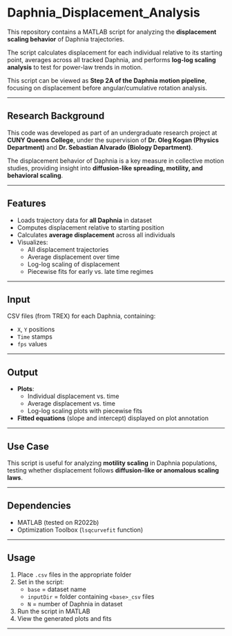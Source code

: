 # Daphnia_Displacement_Analysis

This repository contains a MATLAB script for analyzing the **displacement scaling behavior** of Daphnia trajectories.  

The script calculates displacement for each individual relative to its starting point, averages across all tracked Daphnia, and performs **log-log scaling analysis** to test for power-law trends in motion.

This script can be viewed as **Step 2A of the Daphnia motion pipeline**, focusing on displacement before angular/cumulative rotation analysis.

---

## Research Background
This code was developed as part of an undergraduate research project at **CUNY Queens College**, under the supervision of **Dr. Oleg Kogan (Physics Department)** and **Dr. Sebastian Alvarado (Biology Department)**.  

The displacement behavior of Daphnia is a key measure in collective motion studies, providing insight into **diffusion-like spreading, motility, and behavioral scaling**.

---

## Features
- Loads trajectory data for **all Daphnia** in dataset  
- Computes displacement relative to starting position  
- Calculates **average displacement** across all individuals  
- Visualizes:
  - All displacement trajectories  
  - Average displacement over time  
  - Log-log scaling of displacement  
  - Piecewise fits for early vs. late time regimes  

---

## Input
CSV files (from TREX) for each Daphnia, containing:
- `X`, `Y` positions  
- `Time` stamps  
- `fps` values  

---

## Output
- **Plots**:
  - Individual displacement vs. time
  - Average displacement vs. time
  - Log-log scaling plots with piecewise fits  
- **Fitted equations** (slope and intercept) displayed on plot annotation  

---

## Use Case
This script is useful for analyzing **motility scaling** in Daphnia populations, testing whether displacement follows **diffusion-like or anomalous scaling laws**.

---

## Dependencies
- MATLAB (tested on R2022b)  
- Optimization Toolbox (`lsqcurvefit` function)  

---

## Usage
1. Place `.csv` files in the appropriate folder  
2. Set in the script:
   - `base` = dataset name  
   - `inputDir` = folder containing `<base>_csv` files  
   - `N` = number of Daphnia in dataset  
3. Run the script in MATLAB  
4. View the generated plots and fits  

---
